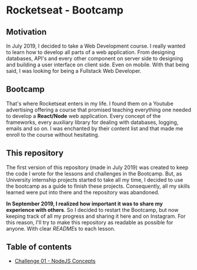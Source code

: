 # Rocketseat - Bootcamp

## Motivation
In July 2019, I decided to take a Web Development course. I really wanted to learn how to develop all parts of a web application. From designing databases, API's and every other component on server side to designing and building a user interface on client side. Even on mobile. With that being said, I was looking for being a Fullstack Web Developer.

## Bootcamp

That's where Rocketseat enters in my life. I found them on a Youtube advertising offering a course that promised teaching everything one needed to develop a **React/Node** web application. Every concept of the frameworks, every auxiliary library for dealing with databases, logging, emails and so on.  I was enchanted by their content list and that made me enroll to the course without hesitating.

## This repository

The first version of this repository (made in July 2019) was created to keep the code I wrote for the lessons and challenges in the Bootcamp. But, as University internship projects started to take all my time, I decided to use the bootcamp as a guide to finish these projects. Consequently, all my skills learned were put into there and the repository was abandoned.

**In September 2019, I realized how important it was to share my experience with others**. So I decided to restart the Bootcamp, but now keeping track of all my progress and sharing it here and on Instagram. For this reason, I'll try to make this repository as readable as possible for anyone. With clear *README*s to each lesson.

## Table of contents

- [Challenge 01 - NodeJS Concepts](https://github.com/lbcosta/rocketseat/tree/master/challenge01)